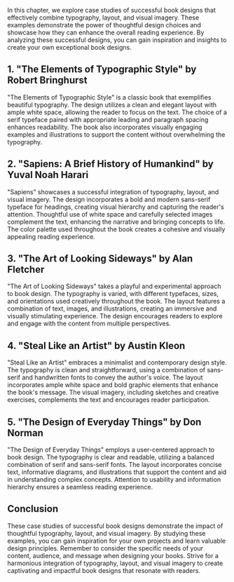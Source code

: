 
In this chapter, we explore case studies of successful book designs that effectively combine typography, layout, and visual imagery. These examples demonstrate the power of thoughtful design choices and showcase how they can enhance the overall reading experience. By analyzing these successful designs, you can gain inspiration and insights to create your own exceptional book designs.

**1. "The Elements of Typographic Style" by Robert Bringhurst**
---------------------------------------------------------------

"The Elements of Typographic Style" is a classic book that exemplifies beautiful typography. The design utilizes a clean and elegant layout with ample white space, allowing the reader to focus on the text. The choice of a serif typeface paired with appropriate leading and paragraph spacing enhances readability. The book also incorporates visually engaging examples and illustrations to support the content without overwhelming the typography.

**2. "Sapiens: A Brief History of Humankind" by Yuval Noah Harari**
-------------------------------------------------------------------

"Sapiens" showcases a successful integration of typography, layout, and visual imagery. The design incorporates a bold and modern sans-serif typeface for headings, creating visual hierarchy and capturing the reader's attention. Thoughtful use of white space and carefully selected images complement the text, enhancing the narrative and bringing concepts to life. The color palette used throughout the book creates a cohesive and visually appealing reading experience.

**3. "The Art of Looking Sideways" by Alan Fletcher**
-----------------------------------------------------

"The Art of Looking Sideways" takes a playful and experimental approach to book design. The typography is varied, with different typefaces, sizes, and orientations used creatively throughout the book. The layout features a combination of text, images, and illustrations, creating an immersive and visually stimulating experience. The design encourages readers to explore and engage with the content from multiple perspectives.

**4. "Steal Like an Artist" by Austin Kleon**
---------------------------------------------

"Steal Like an Artist" embraces a minimalist and contemporary design style. The typography is clean and straightforward, using a combination of sans-serif and handwritten fonts to convey the author's voice. The layout incorporates ample white space and bold graphic elements that enhance the book's message. The visual imagery, including sketches and creative exercises, complements the text and encourages reader participation.

**5. "The Design of Everyday Things" by Don Norman**
----------------------------------------------------

"The Design of Everyday Things" employs a user-centered approach to book design. The typography is clear and readable, utilizing a balanced combination of serif and sans-serif fonts. The layout incorporates concise text, informative diagrams, and illustrations that support the content and aid in understanding complex concepts. Attention to usability and information hierarchy ensures a seamless reading experience.

**Conclusion**
--------------

These case studies of successful book designs demonstrate the impact of thoughtful typography, layout, and visual imagery. By studying these examples, you can gain inspiration for your own projects and learn valuable design principles. Remember to consider the specific needs of your content, audience, and message when designing your books. Strive for a harmonious integration of typography, layout, and visual imagery to create captivating and impactful book designs that resonate with readers.
